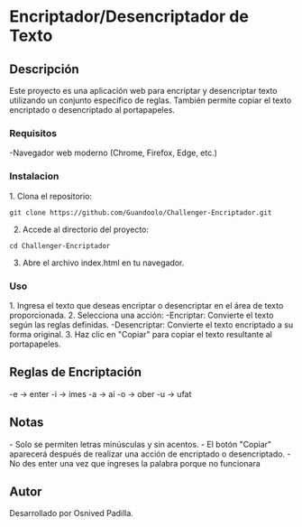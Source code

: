 <h1>Encriptador/Desencriptador de Texto</h1>
<h2>Descripción</h2>
Este proyecto es una aplicación web para encriptar y desencriptar texto utilizando un conjunto específico de reglas. También permite copiar el texto encriptado o desencriptado al portapapeles.

<h3>Requisitos</h3>
 -Navegador web moderno (Chrome, Firefox, Edge, etc.)
 
<h3>Instalacion</h3>
 1. Clona el repositorio:

```git clone https://github.com/Guandoolo/Challenger-Encriptador.git```

 2. Accede al directorio del proyecto:

```cd Challenger-Encriptador```

 3. Abre el archivo index.html en tu navegador.

<h3>Uso</h3>
 1. Ingresa el texto que deseas encriptar o desencriptar en el área de texto proporcionada.
 2. Selecciona una acción:
    -Encriptar: Convierte el texto según las reglas definidas.
    -Desencriptar: Convierte el texto encriptado a su forma original.
 3. Haz clic en "Copiar" para copiar el texto resultante al portapapeles.
 
<h2>Reglas de Encriptación</h2>
 -e → enter
 -i → imes
 -a → ai
 -o → ober
 -u → ufat
 
<h2>Notas</h2>
 - Solo se permiten letras minúsculas y sin acentos.
 - El botón "Copiar" aparecerá después de realizar una acción de encriptado o desencriptado.
 - No des enter una vez que ingreses la palabra porque no funcionara
<h2>Autor</h2>
Desarrollado por Osnived Padilla.
